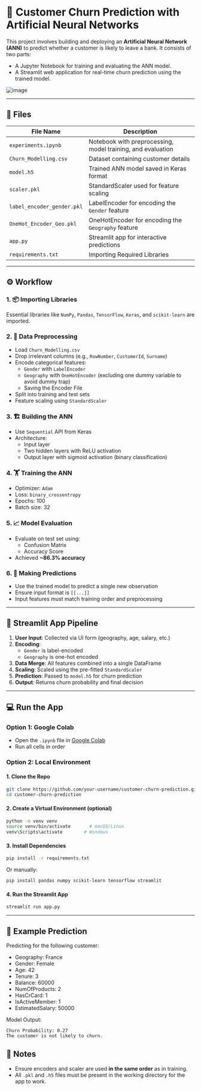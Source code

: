 # 🧠 Customer Churn Prediction with Artificial Neural Networks

This project involves building and deploying an **Artificial Neural Network (ANN)** to predict whether a customer is likely to leave a bank. It consists of two parts:

- A Jupyter Notebook for training and evaluating the ANN model.
- A Streamlit web application for real-time churn prediction using the trained model.

 
![image](https://github.com/user-attachments/assets/d12194da-7cea-4d9e-b4ca-9de147aa64cf)




---

## 📁 Files

| File Name                                               | Description                                                |
|---------------------------------------------------------|------------------------------------------------------------|
| `experiments.ipynb`                                     | Notebook with preprocessing, model training, and evaluation|
| `Churn_Modelling.csv`                                   | Dataset containing customer details                        |
| `model.h5`                                              | Trained ANN model saved in Keras format                    |
| `scaler.pkl`                                            | StandardScaler used for feature scaling                    |
| `label_encoder_gender.pkl`                              | LabelEncoder for encoding the `Gender` feature             |
| `OneHot_Encoder_Geo.pkl`                                | OneHotEncoder for encoding the `Geography` feature         |
| `app.py`                                                | Streamlit app for interactive predictions                  |
| `requirements.txt`                                      |Importing Required Libraries                                |

---

## ⚙️ Workflow

### 1. 📦 Importing Libraries
Essential libraries like `NumPy`, `Pandas`, `TensorFlow`, `Keras`, and `scikit-learn` are imported.

### 2. 🧹 Data Preprocessing
- Load `Churn_Modelling.csv`
- Drop irrelevant columns (e.g., `RowNumber`, `CustomerId`, `Surname`)
- Encode categorical features:
  - `Gender` with `LabelEncoder`
  - `Geography` with `OneHotEncoder` (excluding one dummy variable to avoid dummy trap)
  - Saving the Encoder File
- Split into training and test sets
- Feature scaling using `StandardScaler`

### 3. 🏗️ Building the ANN
- Use `Sequential` API from Keras
- Architecture:
  - Input layer
  - Two hidden layers with ReLU activation
  - Output layer with sigmoid activation (binary classification)

### 4. 🏋️ Training the ANN
- Optimizer: `Adam`
- Loss: `binary_crossentropy`
- Epochs: 100
- Batch size: 32

### 5. 📈 Model Evaluation
- Evaluate on test set using:
  - Confusion Matrix
  - Accuracy Score
- Achieved **~86.3% accuracy**

### 6. 🔮 Making Predictions
- Use the trained model to predict a single new observation
- Ensure input format is `[[...]]`
- Input features must match training order and preprocessing

---

## 🧬 Streamlit App Pipeline

1. **User Input**: Collected via UI form (geography, age, salary, etc.)
2. **Encoding**:
   - `Gender` is label-encoded
   - `Geography` is one-hot encoded
3. **Data Merge**: All features combined into a single DataFrame
4. **Scaling**: Scaled using the pre-fitted `StandardScaler`
5. **Prediction**: Passed to `model.h5` for churn prediction
6. **Output**: Returns churn probability and final decision

---

## 💻 Run the App

### Option 1: Google Colab
- Open the `.ipynb` file in [Google Colab](https://colab.research.google.com)
- Run all cells in order

### Option 2: Local Environment

#### 1. Clone the Repo

```bash
git clone https://github.com/your-username/customer-churn-prediction.git
cd customer-churn-prediction
```

#### 2. Create a Virtual Environment (optional)

```bash
python -m venv venv
source venv/bin/activate       # macOS/Linux
venv\Scripts\activate        # Windows
```

#### 3. Install Dependencies

```bash
pip install -r requirements.txt
```

Or manually:

```bash
pip install pandas numpy scikit-learn tensorflow streamlit
```

#### 4. Run the Streamlit App

```bash
streamlit run app.py
```

---

## 🎯 Example Prediction

Predicting for the following customer:

- Geography: France
- Gender: Female
- Age: 42
- Tenure: 3
- Balance: 60000
- NumOfProducts: 2
- HasCrCard: 1
- IsActiveMember: 1
- EstimatedSalary: 50000

Model Output:
```
Churn Probability: 0.27
The customer is not likely to churn.
```



## 📝 Notes

- Ensure encoders and scaler are used **in the same order** as in training.
- All `.pkl` and `.h5` files must be present in the working directory for the app to work.

